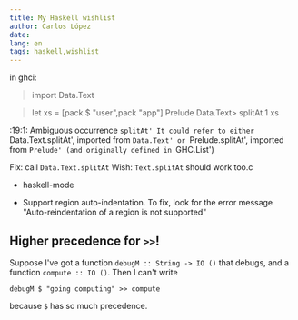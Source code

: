 ```yaml
---
title: My Haskell wishlist
author: Carlos López
date: 
lang: en
tags: haskell,wishlist
---
```


in ghci:

  > import Data.Text

  > let xs = [pack $ "user",pack "app"]
Prelude Data.Text> splitAt 1 xs

<interactive>:19:1:
    Ambiguous occurrence `splitAt'
    It could refer to either `Data.Text.splitAt',
                             imported from `Data.Text'
                          or `Prelude.splitAt',
                             imported from `Prelude' (and originally defined in `GHC.List')

  > 
  
  Fix: call `Data.Text.splitAt`
  Wish: `Text.splitAt` should work too.c


* haskell-mode

 - Support region auto-indentation. To fix, look for the error message "Auto-reindentation of a region is not supported"


## Higher precedence for `>>`!

Suppose I've got a function `debugM :: String -> IO ()` that debugs, and a function `compute :: IO ()`. Then I can't write

`debugM $ "going computing" >> compute`

because `$` has so much precedence.
